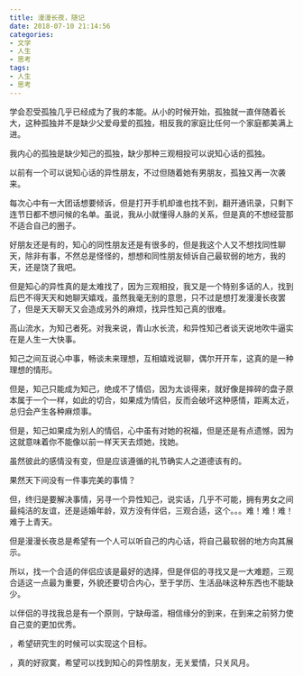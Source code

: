 ```yaml
---
title: 漫漫长夜，随记
date: 2018-07-10 21:14:56
categories:
- 文学
- 人生
- 思考
tags:
- 人生
- 思考
---
```


学会忍受孤独几乎已经成为了我的本能。从小的时候开始，孤独就一直伴随着长大，这种孤独并不是缺少父爱母爱的孤独，相反我的家庭比任何一个家庭都美满上进。

我内心的孤独是缺少知己的孤独，缺少那种三观相投可以说知心话的孤独。

<!-- more -->

以前有一个可以说知心话的异性朋友，不过但随着她有男朋友，孤独又再一次袭来。

每次心中有一大团话想要倾诉，但是打开手机却谁也找不到，翻开通讯录，只剩下连节日都不想问候的名单。虽说，我从小就懂得人脉的关系，但是真的不想经营那不适合自己的圈子。

好朋友还是有的，知心的同性朋友还是有很多的，但是我这个人又不想找同性聊天，除非有事，不然总是怪怪的，想想和同性朋友倾诉自己最软弱的地方，我的天，还是饶了我吧。

但是知心的异性真的是太难找了，因为三观相投，我又是一个特别多话的人，找到后巴不得天天和她聊天嬉戏，虽然我毫无别的意思，只不过是想打发漫漫长夜罢了，但是天天聊天又会造成另外的麻烦，找异性知己真的很难。

高山流水，为知己者死。对我来说，青山水长流，和异性知己者谈天说地吹牛逼实在是人生一大快事。

知己之间互说心中事，畅谈未来理想，互相嬉戏说聊，偶尔开开车，这真的是一种理想的情形。

但是，知己只能成为知己，绝成不了情侣，因为太谈得来，就好像是摔碎的盘子原本属于一个一样，如此的切合，如果成为情侣，反而会破坏这种感情，距离太近，总归会产生各种麻烦事。

但是，知己如果成为别人的情侣，心中虽有对她的祝福，但是还是有点遗憾，因为这就意味着你不能像以前一样天天去烦她，找她。

虽然彼此的感情没有变，但是应该遵循的礼节确实人之道德该有的。

果然天下间没有一件事完美的事情？

但，终归是要解决事情，另寻一个异性知己，说实话，几乎不可能，拥有男女之间最纯洁的友谊，还是适婚年龄，双方没有伴侣，三观合适，这个。。。难！难！难！难于上青天。

但是漫漫长夜总是希望有一个人可以听自己的内心话，将自己最软弱的地方向其展示。

所以，找一个合适的伴侣应该是最好的选择，但是伴侣的寻找又是一大难题，三观合适这一点最为重要，外貌还要切合内心，至于学历、生活品味这种东西也不能缺少。

以伴侣的寻找我总是有一个原则，宁缺毋滥，相信缘分的到来，在到来之前努力使自己变的更加优秀。

，希望研究生的时候可以实现这个目标。

，真的好寂寞，希望可以找到知心的异性朋友，无关爱情，只关风月。

